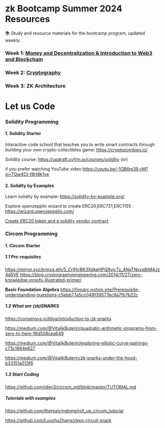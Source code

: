 # zk Bootcamp Summer 2024 Resources
📚 Study and resource materials for the bootcamp program, updated weekly.

### Week 1: [Money and Decentralization & Introduction to Web3 and Blockchain](https://github.com/zkMonk/zk-bootcamp-2024-resources/tree/main/week1)

### Week 2: [Cryptography](https://github.com/zkMonk/zk-bootcamp-2024-resources/tree/main/week2)

### Week 3: ZK Architecture











# Let us Code

### Solidity Programming

#### 1. Solidity Starter

   Interactive code school that teaches you to write smart contracts through building your own crypto-collectibles game: https://cryptozombies.io/

   Solidity course: https://updraft.cyfrin.io/courses/solidity  (or)

   if you prefer watching YouTube video https://youtu.be/-1GB6m39-rM?si=TQw4Ct-f8rt8k1ye


#### 2. Solidity by Examples

   Learn solidity by example: https://solidity-by-example.org/

   Explore openzepplin wizard to create ERC20,ERC721,ERC1155 : https://wizard.openzeppelin.com/

   [Create ERC20 token and a solidity vendor contract](https://stermi.medium.com/how-to-create-an-erc20-token-and-a-solidity-vendor-contract-to-sell-buy-your-own-token-8882808dd905)

### Circom Programming

#### 1. Circom Starter

##### 1.1 Pre-requisites
   https://mirror.xyz/krinza.eth/5_Cr91cBK3XdkeHPQ9yjc7z_4NoTNxyqBiM4Jz4d5VE
   https://blog.cryptographyengineering.com/2014/11/27/zero-knowledge-proofs-illustrated-primer/
   
   **Basic Foundation Algebra**
   https://0xparc.notion.site/Prerequisite-understanding-questions-c5ebb77a5cc049f39577ec9a7fb7b22c 
##### 1.2 What are (zk)SNARKS
   https://consensys.io/blog/introduction-to-zk-snarks

   https://medium.com/@VitalikButerin/quadratic-arithmetic-programs-from-zero-to-hero-f6d558cea649

   https://medium.com/@VitalikButerin/exploring-elliptic-curve-pairings-c73c1864e627

   https://medium.com/@VitalikButerin/zk-snarks-under-the-hood-b33151a013f6 
##### 1.3 Start Coding

   https://github.com/iden3/circom_old/blob/master/TUTORIAL.md
   ##### Tutorials with examples  
   https://github.com/therealyingtong/roll_up_circom_tutorial

   https://github.com/LuozhuZhang/zkps-circuit-snark 
